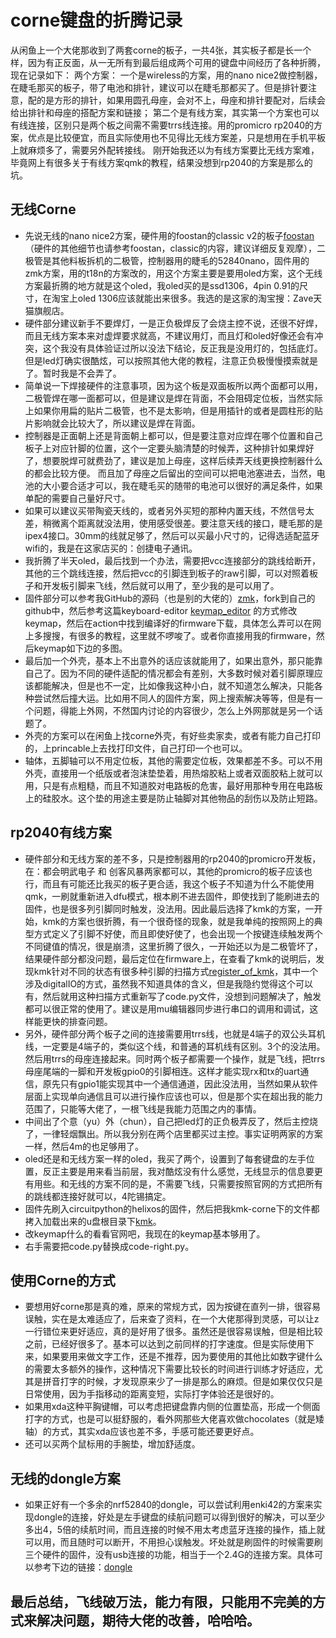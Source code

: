 # corne键盘的折腾记录
从闲鱼上一个大佬那收到了两套corne的板子，一共4张，其实板子都是长一个样，因为有正反面，从一无所有到最后组成两个可用的键盘中间经历了各种折腾，现在记录如下：
两个方案：
一个是wireless的方案，用的nano nice2做控制器，在睫毛那买的板子，带了电池和排针，建议可以在睫毛那都买了。但是排针要注意，配的是方形的排针，如果用圆孔母座，会对不上，母座和排针要配对，后续会给出排针和母座的搭配方案和链接；
第二个是有线方案，其实第一个方案也可以有线连接，区别只是两个板之间需不需要trrs线连接。用的promicro rp2040的方案，优点是比较便宜，而且实际使用也不见得比无线方案差，只是想用在手机平板上就麻烦多了，需要另外配转接线。
刚开始我还以为有线方案要比无线方案难，毕竟网上有很多关于有线方案qmk的教程，结果没想到rp2040的方案是那么的坑。

## 无线Corne
- 先说无线的nano nice2方案，硬件用的foostan的classic v2的板子[foostan](https://github.com/foostan/crkbd)（硬件的其他细节也请参考foostan，classic的内容，建议详细反复观摩），二极管是其他料板拆机的二极管，控制器用的睫毛的52840nano，固件用的zmk方案，用的t18n的方案改的，用这个方案主要是要用oled方案，这个无线方案最折腾的地方就是这个oled，我oled买的是ssd1306，4pin 0.91的尺寸，在淘宝上oled 1306应该就能出来很多。我选的是这家的淘宝搜：Zave天猫旗舰店。
- 硬件部分建议新手不要焊灯，一是正负极焊反了会烧主控不说，还很不好焊，而且无线方案本来对虚焊要求就高，不建议用灯，而且灯和oled好像还会有冲突，这个我没有具体验证过所以没法下结论，反正我是没用灯的，包括底灯。但是led灯确实很酷炫，可以按照其他大佬的教程，注意正负极慢慢摸索就是了。暂时我是不会弄了。
- 简单说一下焊接硬件的注意事项，因为这个板是双面板所以两个面都可以用，二极管焊在哪一面都可以，但是建议是焊在背面，不会阻碍定位板，当然实际上如果你用扁的贴片二极管，也不是太影响，但是用插针的或者是圆柱形的贴片影响就会比较大了，所以建议是焊在背面。
- 控制器是正面朝上还是背面朝上都可以，但是要注意对应焊在哪个位置和自己板子上对应针脚的位置，这个一定要头脑清楚的时候弄，这种排针如果焊好了，想要脱焊可就费劲了，建议是加上母座，这样后续弄天线更换控制器什么的都会比较方便。
而且加了母座之后留出的空间可以把电池塞进去，当然，电池的大小要合适才可以，我在睫毛买的随带的电池可以很好的满足条件，如果单配的需要自己量好尺寸。
- 如果可以建议买带陶瓷天线的，或者另外买短的那种内置天线，不然信号太差，稍微离个距离就没法用，使用感受很差。要注意天线的接口，睫毛那的是ipex4接口。30mm的线就足够了，然后可以买最小尺寸的，记得选适配蓝牙wifi的，我是在这家店买的：创捷电子通讯。
- 我折腾了半天oled，最后找到一个办法，需要把vcc连接部分的跳线给断开，其他的三个跳线连接，然后把vcc的引脚连到板子的raw引脚，可以对照着板子和开发板引脚来飞线，然后就可以用了，至少我的是可以用了。
- 固件部分可以参考我GitHub的源码（也是别的大佬的）[zmk](https://github.com/lincoo2436/zmk-config-t18n)，fork到自己的github中，然后参考这篇keyboard-editor [keymap_editor](https://github.com/nickcoutsos/keymap-editor) 的方式修改keymap，然后在action中找到编译好的firmware下载，具体怎么弄可以在网上多搜搜，有很多的教程，这里就不啰唆了。或者你直接用我的firmware，然后keymap如下边的多图。
- 最后加一个外壳，基本上不出意外的话应该就能用了，如果出意外，那只能靠自己了。因为不同的硬件适配的情况都会有差别，大多数时候对着引脚原理应该都能解决，但是也不一定，比如像我这种小白，就不知道怎么解决，只能各种尝试然后撞大运。比如用不同人的固件方案，网上搜索解决等等，但是有一个问题，得能上外网，不然国内讨论的内容很少，怎么上外网那就是另一个话题了。
- 外壳的方案可以在闲鱼上找corne外壳，有好些卖家卖，或者有能力自己打印的，上princable上去找打印文件，自己打印一个也可以。
- 轴体，五脚轴可以不用定位板，其他的需要定位板，效果都差不多。可以不用外壳，直接用一个纸版或者泡沫垫垫着，用热熔胶粘上或者双面胶粘上就可以用，只是有点粗糙，而且不知道胶对电路板的危害，最好用那种专用在电路板上的硅胶水。这个垫的用途主要是防止轴脚对其他物品的刮伤以及防止短路。

## rp2040有线方案
- 硬件部分和无线方案的差不多，只是控制器用的rp2040的promicro开发板，在：都会明武电子 和 创客风暴两家都可以，其他的promicro的板子应该也行，而且有可能还比我买的板子更合适，我这个板子不知道为什么不能使用qmk，一刷就重新进入dfu模式，根本刷不进去固件，即使找到了能刷进去的固件，也是很多列引脚同时触发，没法用。因此最后选择了kmk的方案，一开始，kmk的方案也很折腾，有一个很奇怪的现象，就是我单纯的按照网上的典型方式定义了引脚不好使，而且即使好使了，也会出现一个按键连续触发两个不同键值的情况，很是崩溃，这里折腾了很久，一开始还以为是二极管坏了，结果硬件部分都没问题，最后定位在firmware上，在查看了kmk的说明后，发现kmk针对不同的状态有很多种引脚的扫描方式[register_of_kmk](https://kmkfw.io/scanners/)，其中一个涉及digitalIO的方式，虽然我不知道具体的含义，但是我隐约觉得这个可以有，然后就用这种扫描方式重新写了code.py文件，没想到问题解决了，触发都可以很正常的使用了。建议是用mu编辑器同步进行串口的调用和调试，这样能更快的排查问题。
- 另外，硬件部分两个板子之间的连接需要用trrs线，也就是4端子的双公头耳机线，一定要是4端子的，类似这个线，和普通的耳机线有区别。3个的没法用。然后用trrs的母座连接起来。同时两个板子都需要一个操作，就是飞线，把trrs母座尾端的一脚和开发板gpio0的引脚相连。这样才能实现rx和tx的uart通信，原先只有gpio1能实现其中一个通信通道，因此没法用，当然如果从软件层面上实现单向通信且可以进行操作应该也可以，但是那个实在超出我的能力范围了，只能等大佬了，一根飞线是我能力范围之内的事情。 
- 中间出了个意（yu）外（chun），自己把led灯的正负极弄反了，然后主控烧了，一律轻烟飘出。所以我分别在两个店里都买过主控。事实证明两家的方案一样，然后4m的也足够用了。
- oled还是和无线方案一样的oled，我买了两个，设置到了每套键盘的左手位置，反正主要是用来看当前层，我对酷炫没有什么感觉，无线显示的信息要更有用些。和无线的方案不同的是，不需要飞线，只需要按照官网的方式把所有的跳线都连接好就可以，4陀锡搞定。 
- 固件先刷入circuitpython的helixos的固件，然后把我kmk-corne下的文件都拷入加载出来的u盘根目录下[kmk](https://github.com/lincoo2436/kmk-rp2040-corne)。
- 改keymap什么的看看官网吧，我现在的keymap基本够用了。  
- 右手需要把code.py替换成code-right.py。


## 使用Corne的方式
- 要想用好corne那是真的难，原来的常规方式，因为按键在直列一排，很容易误触，实在是太难适应了，后来查了资料，在一个大佬那得到灵感，可以让z一行错位来更好适应，真的是好用了很多。虽然还是很容易误触，但是相比较之前，已经好很多了。基本可以达到之前同样的打字速度。但是实际使用下来，如果要用来做文字工作，还是不推荐，因为要使用的其他比如数字键什么的需要太多额外的操作，这种情况下需要比较长的时间进行训练才好适应，尤其是拼音打字的时候，才发现原来少了一排是那么的麻烦。但是如果仅仅只是日常使用，因为手指移动的距离变短，实际打字体验还是很好的。
- 如果用xda这种平胸键帽，可以考虑把键盘靠内侧的位置垫高，形成一个侧面打字的方式，也是可以挺舒服的，看外网那些大佬喜欢做chocolates（就是矮轴）的方式，其实xda应该也差不多，手感可能还要更好点。
- 还可以买两个鼠标用的手腕垫，增加舒适度。

## 无线的dongle方案
- 如果正好有一个多余的nrf52840的dongle，可以尝试利用enki42的方案来实现dongle的连接，好处是左手键盘的续航问题可以得到很好的解决，可以至少多出4，5倍的续航时间，而且连接的时候不用太考虑蓝牙连接的操作，插上就可以用，而且随时可以断开，不用担心误触发。坏处就是刷固件的时候需要刷三个硬件的固件，没有usb连接的功能，相当于一个2.4G的连接方案。具体可以参考下边的链接：[dongle](https://github.com/lincoo2436/zmk-enki42-dongle)

## 最后总结，飞线破万法，能力有限，只能用不完美的方式来解决问题，期待大佬的改善，哈哈哈。
